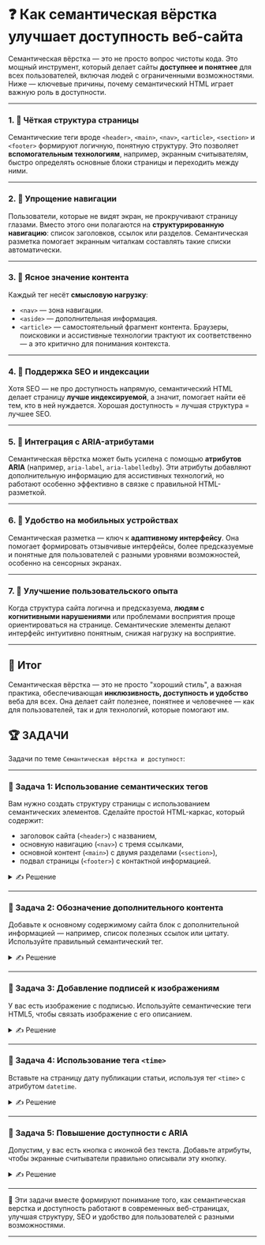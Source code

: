 # ❓ Как семантическая вёрстка улучшает доступность веб-сайта

Семантическая вёрстка — это не просто вопрос чистоты кода. Это мощный инструмент, который делает сайты **доступнее и понятнее** для всех пользователей, включая людей с ограниченными возможностями. Ниже — ключевые причины, почему семантический HTML играет важную роль в доступности.

---

### 1. 🔹 Чёткая структура страницы

Семантические теги вроде `<header>`, `<main>`, `<nav>`, `<article>`, `<section>` и `<footer>` формируют логичную, понятную структуру. Это позволяет **вспомогательным технологиям**, например, экранным считывателям, быстро определять основные блоки страницы и переходить между ними.

---

### 2. 🔹 Упрощение навигации

Пользователи, которые не видят экран, не прокручивают страницу глазами. Вместо этого они полагаются на **структурированную навигацию**: список заголовков, ссылок или разделов. Семантическая разметка помогает экранным читалкам составлять такие списки автоматически.

---

### 3. 🔹 Ясное значение контента

Каждый тег несёт **смысловую нагрузку**:

* `<nav>` — зона навигации.
* `<aside>` — дополнительная информация.
* `<article>` — самостоятельный фрагмент контента.
  Браузеры, поисковики и ассистивные технологии трактуют их соответственно — а это критично для понимания контекста.

---

### 4. 🔹 Поддержка SEO и индексации

Хотя SEO — не про доступность напрямую, семантический HTML делает страницу **лучше индексируемой**, а значит, помогает найти её тем, кто в ней нуждается. Хорошая доступность = лучшая структура = лучшее SEO.

---

### 5. 🔹 Интеграция с ARIA-атрибутами

Семантическая вёрстка может быть усилена с помощью **атрибутов ARIA** (например, `aria-label`, `aria-labelledby`). Эти атрибуты добавляют дополнительную информацию для ассистивных технологий, но работают особенно эффективно в связке с правильной HTML-разметкой.

---

### 6. 🔹 Удобство на мобильных устройствах

Семантическая разметка — ключ к **адаптивному интерфейсу**. Она помогает формировать отзывчивые интерфейсы, более предсказуемые и понятные для пользователей с разными уровнями возможностей, особенно на сенсорных экранах.

---

### 7. 🔹 Улучшение пользовательского опыта

Когда структура сайта логична и предсказуема, **людям с когнитивными нарушениями** или проблемами восприятия проще ориентироваться на странице. Семантические элементы делают интерфейс интуитивно понятным, снижая нагрузку на восприятие.

---

## 🎯 Итог

Семантическая вёрстка — это не просто "хороший стиль", а важная практика, обеспечивающая **инклюзивность, доступность и удобство** веба для всех. Она делает сайт полезнее, понятнее и человечнее — как для пользователей, так и для технологий, которые помогают им.

## 🏆 ЗАДАЧИ
Задачи по теме `Семантическая вёрстка и доступност`:

---

### 📌 Задача 1: Использование семантических тегов

Вам нужно создать структуру страницы с использованием семантических элементов. Сделайте простой HTML-каркас, который содержит:

* заголовок сайта (`<header>`) с названием,
* основную навигацию (`<nav>`) с тремя ссылками,
* основной контент (`<main>`) с двумя разделами (`<section>`),
* подвал страницы (`<footer>`) с контактной информацией.

<details>
<summary>✍ Решение</summary>

```html
<header>
  <h1>Мой сайт</h1>
  <nav>
    <ul>
      <li><a href="#home">Главная</a></li>
      <li><a href="#about">О нас</a></li>
      <li><a href="#contact">Контакты</a></li>
    </ul>
  </nav>
</header>

<main>
  <section id="home">
    <h2>Добро пожаловать</h2>
    <p>Основной контент на главной странице.</p>
  </section>
  <section id="about">
    <h2>О компании</h2>
    <p>Информация о нашей компании.</p>
  </section>
</main>

<footer>
  <p>Контакты: info@mysite.ru</p>
</footer>
```

</details>

---

### 📌 Задача 2: Обозначение дополнительного контента

Добавьте к основному содержимому сайта блок с дополнительной информацией — например, список полезных ссылок или цитату. Используйте правильный семантический тег.

<details>
<summary>✍ Решение</summary>

Для дополнительного контента используйте тег `<aside>`:

```html
<aside>
  <h3>Полезные ссылки</h3>
  <ul>
    <li><a href="https://example.com">Example.com</a></li>
    <li><a href="https://another.com">Another.com</a></li>
  </ul>
</aside>
```

</details>

---

### 📌 Задача 3: Добавление подписей к изображениям

У вас есть изображение с подписью. Используйте семантические теги HTML5, чтобы связать изображение с его описанием.

<details>
<summary>✍ Решение</summary>

Используйте теги `<figure>` и `<figcaption>`:

```html
<figure>
  <img src="photo.jpg" alt="Пример фотографии">
  <figcaption>Фото сделано на берегу моря</figcaption>
</figure>
```

</details>

---

### 📌 Задача 4: Использование тега `<time>`

Вставьте на страницу дату публикации статьи, используя тег `<time>` с атрибутом `datetime`.

<details>
<summary>✍ Решение</summary>

```html
<p>Опубликовано: <time datetime="2024-06-16">16 июня 2024</time></p>
```

</details>

---

### 📌 Задача 5: Повышение доступности с ARIA

Допустим, у вас есть кнопка с иконкой без текста. Добавьте атрибуты, чтобы экранные считыватели правильно описывали эту кнопку.

<details>
<summary>✍ Решение</summary>

Добавьте `aria-label` с описанием:

```html
<button aria-label="Закрыть окно">
  <svg>...</svg>
</button>
```

</details>

---

🎉 Эти задачи вместе формируют понимание того, как семантическая верстка и доступность работают в современных веб-страницах, улучшая структуру, SEO и удобство для пользователей с разными возможностями.

---